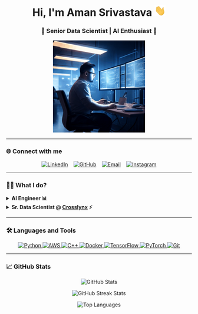 <h1 align="center">Hi, I'm Aman Srivastava <img src="https://raw.githubusercontent.com/ABSphreak/ABSphreak/master/gifs/Hi.gif" width="30px" height="30px"></h1>
<h3 align="center">
  <strong>🎯 Senior Data Scientist | AI Enthusiast 🚀</strong>
</h3>

<p align="center">
  <img src="https://github.com/InfiniteLoopster-coder/InfiniteLoopster-coder/blob/main/DS.gif" width="250" alt="Coding Animation" />
</p>

---

### 🌐 **Connect with me**
<p align="center" style="display: flex; justify-content: center; gap: 15px;">
  <a href="https://www.linkedin.com/in/aman-srivastava-5b1068153" target="_blank">
    <img src="https://img.shields.io/badge/LinkedIn-0A66C2?style=for-the-badge&logo=linkedin&logoColor=white" alt="LinkedIn" height="40"/>
  </a>
  <a href="https://github.com/InfiniteLoopster-coder" target="_blank">
    <img src="https://img.shields.io/badge/GitHub-181717?style=for-the-badge&logo=github&logoColor=white" alt="GitHub" height="40"/>
  </a>
  <a href="mailto:aman_srivastava14@outlook.com" target="_blank">
    <img src="https://img.shields.io/badge/Email-D14836?style=for-the-badge&logo=gmail&logoColor=white" alt="Email" height="40"/>
  </a>
  <a href="https://www.instagram.com/cosmic_chiller" target="_blank">
    <img src="https://img.shields.io/badge/Instagram-E4405F?style=for-the-badge&logo=instagram&logoColor=white" alt="Instagram" height="40"/>
  </a>
</p>

---
### 👨‍💻 **What I do?**
<details>
<summary><strong>AI Engineer 📊</strong></summary>
<ul>
  <li><a href="https://github.com/InfiniteLoopster-coder/AI_Agent-for-Metering">AI AGENT FOR METERING</a></li>
  <li>Many more on and out of GitHub...</li>
</ul>
</details>

<details>
<summary><strong>Sr. Data Scientist @ <a href="https://crosslynxus.com/">Crosslynx</a> ⚡</strong></summary>
<ul>
  <li>Developing AI solutions for High Impedance Fault Detection in electricity systems and deploying AI agents to enhance detection efficiency.</li>
  <li>Designing sophisticated AI algorithms for Electricity Theft Detection, leveraging advanced Time Series Analysis and Anomaly Detection techniques.</li>
</ul>
</details>

---

### 🛠️ **Languages and Tools**
<p align="center">
  <a href="https://www.python.org" target="_blank">
    <img src="https://skillicons.dev/icons?i=python" alt="Python" height="60"/>
  </a>
  <a href="https://aws.amazon.com" target="_blank">
    <img src="https://skillicons.dev/icons?i=aws" alt="AWS" height="60"/>
  </a>
  <a href="https://www.w3schools.com/cpp/" target="_blank">
    <img src="https://skillicons.dev/icons?i=cpp" alt="C++" height="60"/>
  </a>
  <a href="https://www.docker.com/" target="_blank">
    <img src="https://skillicons.dev/icons?i=docker" alt="Docker" height="60"/>
  </a>
  <a href="https://www.tensorflow.org" target="_blank">
    <img src="https://skillicons.dev/icons?i=tensorflow" alt="TensorFlow" height="60"/>
  </a>
  <a href="https://pytorch.org/" target="_blank">
    <img src="https://skillicons.dev/icons?i=pytorch" alt="PyTorch" height="60"/>
  </a>
  <a href="https://git-scm.com/" target="_blank">
    <img src="https://skillicons.dev/icons?i=git" alt="Git" height="60"/>
  </a>
</p>

---

### 📈 **GitHub Stats**
<p align="center">
  <img src="https://github-readme-stats.vercel.app/api?username=InfiniteLoopster-coder&show_icons=true&locale=en&theme=tokyonight" alt="GitHub Stats"/>
</p>
<p align="center">
  <img src="https://github-readme-streak-stats.herokuapp.com/?user=InfiniteLoopster-coder&theme=tokyonight" alt="GitHub Streak Stats"/>
</p>
<p align="center">
  <img src="https://github-readme-stats.vercel.app/api/top-langs?username=InfiniteLoopster-coder&show_icons=true&locale=en&layout=compact&theme=tokyonight" alt="Top Languages"/>
</p>
